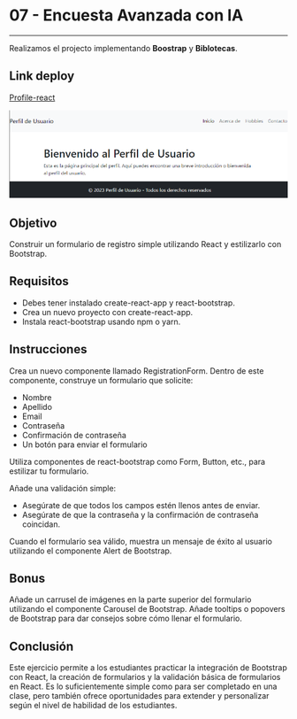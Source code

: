 # 07 - Encuesta Avanzada con IA

***
Realizamos el projecto implementando **Boostrap** y **Biblotecas**.

## Link deploy

[Profile-react](https://07-profile-react-deploy.netlify.app/)

![portada](./public/portada.png)

## Objetivo

Construir un formulario de registro simple utilizando React y estilizarlo con Bootstrap.

## Requisitos

* Debes tener instalado create-react-app y react-bootstrap.
* Crea un nuevo proyecto con create-react-app.
* Instala react-bootstrap usando npm o yarn.

## Instrucciones

Crea un nuevo componente llamado RegistrationForm.
Dentro de este componente, construye un formulario que solicite:

* Nombre
* Apellido
* Email
* Contraseña
* Confirmación de contraseña
* Un botón para enviar el formulario

Utiliza componentes de react-bootstrap como Form, Button, etc., para estilizar tu formulario.

Añade una validación simple:

* Asegúrate de que todos los campos estén llenos antes de enviar.
* Asegúrate de que la contraseña y la confirmación de contraseña coincidan.

Cuando el formulario sea válido, muestra un mensaje de éxito al usuario utilizando el componente Alert de Bootstrap.

## Bonus

Añade un carrusel de imágenes en la parte superior del formulario utilizando el componente Carousel de Bootstrap. Añade tooltips o popovers de Bootstrap para dar consejos sobre cómo llenar el formulario.

## Conclusión

Este ejercicio permite a los estudiantes practicar la integración de Bootstrap con React, la creación de formularios y la validación básica de formularios en React. Es lo suficientemente simple como para ser completado en una clase, pero también ofrece oportunidades para extender y personalizar según el nivel de habilidad de los estudiantes.
